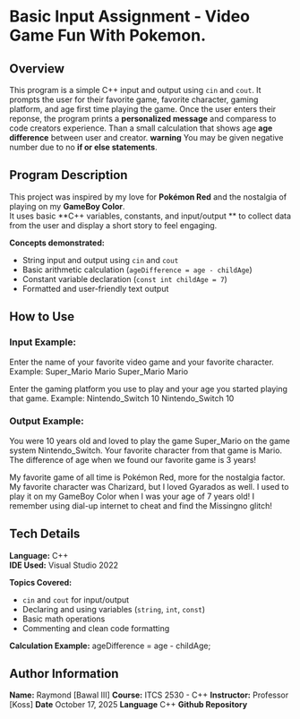 # Basic Input Assignment - Video Game Fun With Pokemon.
## Overview
This program is a simple C++ input and output using `cin` and `cout`.
It prompts the user for their favorite game, favorite character, gaming platform, and age first time playing the game.
Once the user enters their reponse, the program prints a **personalized message** and comparess to code creators experience.
Than a small calculation that shows age  **age difference** between user and creator.
**warning** You may be given negative number due to no **if or else statements**.

## Program Description
This project was inspired by my love for **Pokémon Red** and the nostalgia of playing on my **GameBoy Color**.  
It uses basic **C++ variables, constants, and input/output ** to collect data from the user and display a short story to feel engaging.

**Concepts demonstrated:**
- String input and output using `cin` and `cout`
- Basic arithmetic calculation (`ageDifference = age - childAge`)
- Constant variable declaration (`const int childAge = 7`)
- Formatted and user-friendly text output

## How to Use

### Input Example:
Enter the name of your favorite video game and your favorite character.
Example: Super_Mario Mario
Super_Mario Mario

Enter the gaming platform you use to play and your age you started playing that game.
Example: Nintendo_Switch 10
Nintendo_Switch 10

### Output Example:
You were 10 years old and loved to play the game Super_Mario on the game system Nintendo_Switch.
Your favorite character from that game is Mario.
The difference of age when we found our favorite game is 3 years!

My favorite game of all time is Pokémon Red, more for the nostalgia factor.
My favorite character was Charizard, but I loved Gyarados as well.
I used to play it on my GameBoy Color when I was your age of 7 years old!
I remember using dial-up internet to cheat and find the Missingno glitch!

## Tech Details
**Language:** C++  
**IDE Used:** Visual Studio 2022  

**Topics Covered:**
- `cin` and `cout` for input/output  
- Declaring and using variables (`string`, `int`, `const`)  
- Basic math operations  
- Commenting and clean code formatting  

**Calculation Example:**
ageDifference = age - childAge;

## Author Information

**Name:** Raymond [Bawal III]
**Course:** ITCS 2530 - C++
**Instructor:** Professor [Koss]
**Date** October 17, 2025
**Language** C++
**Github Repository**
